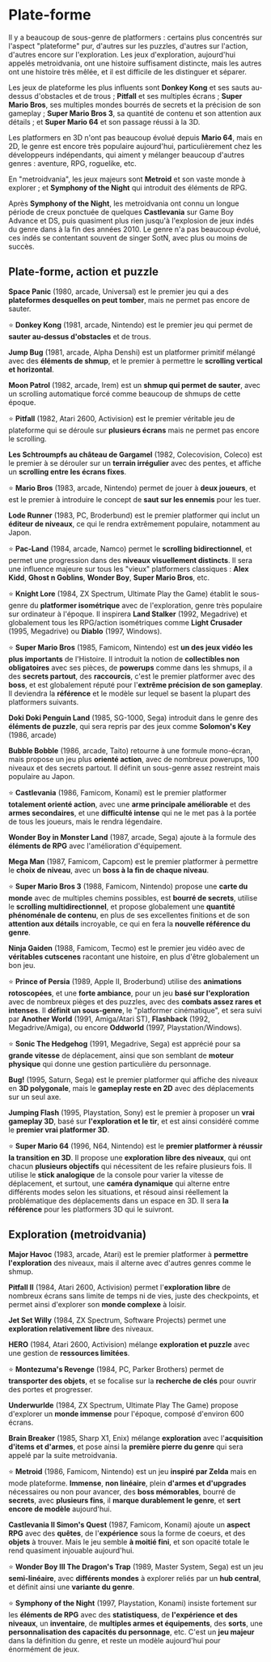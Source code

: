 # Plate-forme

Il y a beaucoup de sous-genre de platformers : certains plus concentrés sur l'aspect "plateforme" pur, d'autres sur les puzzles, d'autres sur l'action, d'autres encore sur l'exploration. Les jeux d'exploration, aujourd'hui appelés metroidvania, ont une histoire suffisament distincte, mais les autres ont une histoire très mêlée, et il est difficile de les distinguer et séparer.

Les jeux de plateforme les plus influents sont **Donkey Kong** et ses sauts au-dessus d'obstacles et de trous ; **Pitfall** et ses multiples écrans ; **Super Mario Bros**, ses multiples mondes bourrés de secrets et la précision de son gameplay ; **Super Mario Bros 3**, sa quantité de contenu et son attention aux détails ; et **Super Mario 64** et son passage réussi à la 3D.

Les platformers en 3D n'ont pas beaucoup évolué depuis **Mario 64**, mais en 2D, le genre est encore très populaire aujourd'hui, particulièrement chez les développeurs indépendants, qui aiment y mélanger beaucoup d'autres genres : aventure, RPG, roguelike, etc.

En "metroidvania", les jeux majeurs sont **Metroid** et son vaste monde à explorer ; et **Symphony of the Night** qui introduit des éléments de RPG.

Après **Symphony of the Night**, les metroidvania ont connu un longue période de creux ponctuée de quelques **Castlevania** sur Game Boy Advance et DS, puis quasiment plus rien jusqu'à l'explosion de jeux indés du genre dans à la fin des années 2010. Le genre n'a pas beaucoup évolué, ces indés se contentant souvent de singer SotN, avec plus ou moins de succès.

## Plate-forme, action et puzzle

**Space Panic** (1980, arcade, Universal) est le premier jeu qui a des **plateformes desquelles on peut tomber**, mais ne permet pas encore de sauter.

:star: **Donkey Kong** (1981, arcade, Nintendo) est le premier jeu qui permet de **sauter au-dessus d'obstacles** et de trous.

**Jump Bug** (1981, arcade, Alpha Denshi) est un platformer primitif mélangé avec des **éléments de shmup**, et le premier à permettre le **scrolling vertical et horizontal**.

**Moon Patrol** (1982, arcade, Irem) est un **shmup qui permet de sauter**, avec un scrolling automatique forcé comme beaucoup de shmups de cette époque.

:star: **Pitfall** (1982, Atari 2600, Activision) est le premier véritable jeu de plateforme qui se déroule sur **plusieurs écrans** mais ne permet pas encore le scrolling.

**Les Schtroumpfs au château de Gargamel** (1982, Colecovision, Coleco) est le premier à se dérouler sur un **terrain irrégulier** avec des pentes, et affiche un **scrolling entre les écrans fixes**.

:star: **Mario Bros** (1983, arcade, Nintendo) permet de jouer à **deux joueurs**, et est le premier à introduire le concept de **saut sur les ennemis** pour les tuer.

**Lode Runner** (1983, PC, Broderbund) est le premier platformer qui inclut un **éditeur de niveaux**, ce qui le rendra extrêmement populaire, notamment au Japon.

:star: **Pac-Land** (1984, arcade, Namco) permet le **scrolling bidirectionnel**, et permet une progression dans des **niveaux visuellement distincts**. Il sera une influence majeure sur tous les "vieux" platformers classiques : **Alex Kidd**, **Ghost n Goblins**, **Wonder Boy**, **Super Mario Bros**, etc.

:star: **Knight Lore** (1984, ZX Spectrum, Ultimate Play the Game) établit le sous-genre du **platformer isométrique** avec de l'exploration, genre très populaire sur ordinateur à l'époque. Il inspirera **Land Stalker** (1992, Megadrive) et globalement tous les RPG/action isométriques comme **Light Crusader** (1995, Megadrive) ou **Diablo** (1997, Windows).

:star: **Super Mario Bros** (1985, Famicom, Nintendo) est **un des jeux vidéo les plus importants** de l'Histoire. Il introduit la notion de **collectibles non obligatoires** avec ses pièces, de **powerups** comme dans les shmups, il a des **secrets partout**, des **raccourcis**, c'est le premier platformer avec des **boss**, et est globalement réputé pour l'**extrême précision de son gameplay**. Il deviendra la **référence** et le modèle sur lequel se basent la plupart des platformers suivants.

**Doki Doki Penguin Land** (1985, SG-1000, Sega) introduit dans le genre des **éléments de puzzle**, qui sera repris par des jeux comme **Solomon's Key** (1986, arcade)

**Bubble Bobble** (1986, arcade, Taito) retourne à une formule mono-écran, mais propose un jeu plus **orienté action**, avec de nombreux powerups, 100 niveaux et des secrets partout. Il définit un sous-genre assez restreint mais populaire au Japon.

:star: **Castlevania** (1986, Famicom, Konami) est le premier platformer **totalement orienté action**, avec une **arme principale améliorable** et des **armes secondaires**, et une **difficulté intense** qui ne le met pas à la portée de tous les joueurs, mais le rendra légendaire.

**Wonder Boy in Monster Land** (1987, arcade, Sega) ajoute à la formule des **éléments de RPG** avec l'amélioration d'équipement.

**Mega Man** (1987, Famicom, Capcom) est le premier platformer à permettre le **choix de niveau**, avec un **boss à la fin de chaque niveau**.

:star: **Super Mario Bros 3** (1988, Famicom, Nintendo) propose une **carte du monde** avec de multiples chemins possibles, est **bourré de secrets**, utilise le **scrolling multidirectionnel**, et propose globalement une **quantité phénoménale de contenu**, en plus de ses excellentes finitions et de son **attention aux détails** incroyable, ce qui en fera la **nouvelle référence du genre**.

**Ninja Gaiden** (1988, Famicom, Tecmo) est le premier jeu vidéo avec de **véritables cutscenes** racontant une histoire, en plus d'être globalement un bon jeu.

:star: **Prince of Persia** (1989, Apple II, Broderbund) utilise des **animations rotoscopées**, et une **forte ambiance**, pour un jeu **basé sur l'exploration** avec de nombreux pièges et des puzzles, avec des **combats assez rares et intenses**. Il **définit un sous-genre**, le "platformer cinématique", et sera suivi par **Another World** (1991, Amiga/Atari ST), **Flashback** (1992, Megadrive/Amiga), ou encore **Oddworld** (1997, Playstation/Windows).

:star: **Sonic The Hedgehog** (1991, Megadrive, Sega) est apprécié pour sa **grande vitesse** de déplacement, ainsi que son semblant de **moteur physique** qui donne une gestion particulière du personnage.

**Bug!** (1995, Saturn, Sega) est le premier platformer qui affiche des niveaux en **3D polygonale**, mais le **gameplay reste en 2D** avec des déplacements sur un seul axe.

**Jumping Flash** (1995, Playstation, Sony) est le premier à proposer un **vrai gameplay 3D**, basé sur **l'exploration et le tir**, et est ainsi considéré comme le **premier vrai platformer 3D**.

:star: **Super Mario 64** (1996, N64, Nintendo) est le **premier platformer à réussir la transition en 3D**. Il propose une **exploration libre des niveaux**, qui ont chacun **plusieurs objectifs** qui nécessitent de les refaire plusieurs fois. Il utilise le **stick analogique** de la console pour varier la vitesse de déplacement, et surtout, une **caméra dynamique** qui alterne entre différents modes selon les situations, et résoud ainsi réellement la problématique des déplacements dans un espace en 3D. Il sera **la référence** pour les platformers 3D qui le suivront.

## Exploration (metroidvania)

**Major Havoc** (1983, arcade, Atari) est le premier platformer à **permettre l'exploration** des niveaux, mais il alterne avec d'autres genres comme le shmup.

**Pitfall II** (1984, Atari 2600, Activision) permet l'**exploration libre** de nombreux écrans sans limite de temps ni de vies, juste des checkpoints, et permet ainsi d'explorer son **monde complexe** à loisir.

**Jet Set Willy** (1984, ZX Spectrum, Software Projects) permet une **exploration relativement libre** des niveaux.

**HERO** (1984, Atari 2600, Activision) mélange **exploration et puzzle** avec une gestion de **ressources limitées**.

:star: **Montezuma's Revenge** (1984, PC, Parker Brothers) permet de **transporter des objets**, et se focalise sur la **recherche de clés** pour ouvrir des portes et progresser.

**Underwurlde** (1984, ZX Spectrum, Ultimate Play The Game) propose d'explorer un **monde immense** pour l'époque, composé d'environ 600 écrans.

**Brain Breaker** (1985, Sharp X1, Enix) mélange **exploration** avec l'**acquisition d'items et d'armes**, et pose ainsi la **première pierre du genre** qui sera appelé par la suite metroidvania.

:star: **Metroid** (1986, Famicom, Nintendo) est un jeu **inspiré par Zelda** mais en mode plateforme. **Immense**, **non linéaire**, plein **d'armes et d'upgrades** nécessaires ou non pour avancer, des **boss mémorables**, bourré de **secrets**, avec **plusieurs fins**, il **marque durablement le genre**, et **sert encore de modèle** aujourd'hui.

**Castlevania II Simon's Quest** (1987, Famicom, Konami) ajoute un **aspect RPG** avec des **quêtes**, de l'**expérience** sous la forme de coeurs, et des **objets** à trouver. Mais le jeu semble **à moitié fini**, et son opacité totale le rend quasiment injouable aujourd'hui.

:star: **Wonder Boy III The Dragon's Trap** (1989, Master System, Sega) est un jeu **semi-linéaire**, avec **différents mondes** à explorer reliés par un **hub central**, et définit ainsi une **variante du genre**.

:star: **Symphony of the Night** (1997, Playstation, Konami) insiste fortement sur les **éléments de RPG** avec des **statistiquess**, de **l'expérience et des niveaux**, un **inventaire**, de **multiples armes et équipements**, des **sorts**, une **personnalisation des capacités du personnage**, etc. C'est un **jeu majeur** dans la définition du genre, et reste un modèle aujourd'hui pour énormément de jeux.
